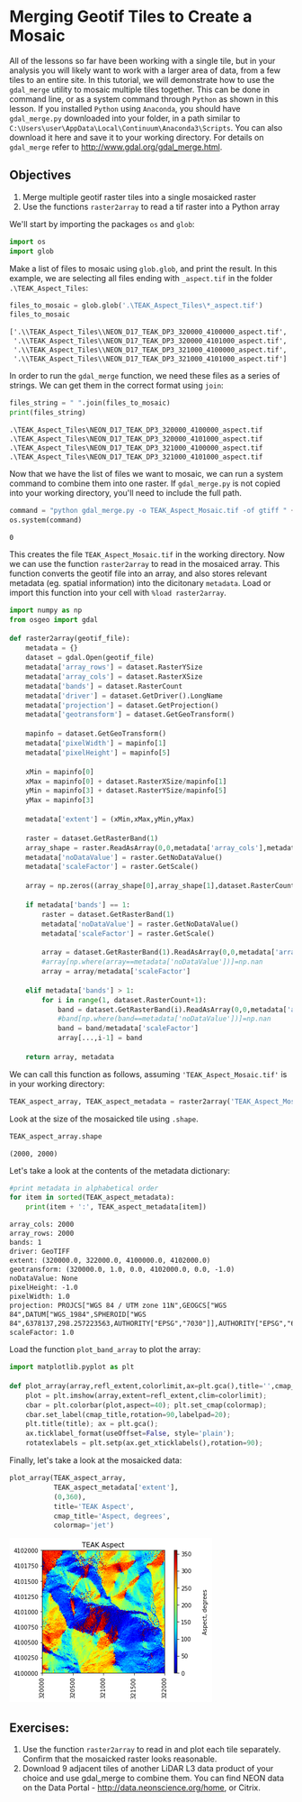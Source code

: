 
# Merging Geotif Tiles to Create a Mosaic


All of the lessons so far have been working with a single tile, but in your analysis you will likely want to work with a larger area of data, from a few tiles to an entire site. In this tutorial, we will demonstrate how to use the `gdal_merge` utility to mosaic multiple tiles together. This can be done in command line, or as a system command through `Python` as shown in this lesson. If you installed `Python` using `Anaconda`, you should have `gdal_merge.py` downloaded into your folder, in a path similar to `C:\Users\user\AppData\Local\Continuum\Anaconda3\Scripts`. You can also download it here and save it to your working directory. For details on `gdal_merge` refer to http://www.gdal.org/gdal_merge.html. 

## Objectives

1. Merge multiple geotif raster tiles into a single mosaicked raster
2. Use the functions `raster2array` to read a tif raster into a Python array

We'll start by importing the packages `os` and `glob`:


```python
import os
import glob
```

Make a list of files to mosaic using `glob.glob`, and print the result. In this example, we are selecting all files ending with `_aspect.tif` in the folder `.\TEAK_Aspect_Tiles`:


```python
files_to_mosaic = glob.glob('.\TEAK_Aspect_Tiles\*_aspect.tif')
files_to_mosaic
```




    ['.\\TEAK_Aspect_Tiles\\NEON_D17_TEAK_DP3_320000_4100000_aspect.tif',
     '.\\TEAK_Aspect_Tiles\\NEON_D17_TEAK_DP3_320000_4101000_aspect.tif',
     '.\\TEAK_Aspect_Tiles\\NEON_D17_TEAK_DP3_321000_4100000_aspect.tif',
     '.\\TEAK_Aspect_Tiles\\NEON_D17_TEAK_DP3_321000_4101000_aspect.tif']



In order to run the `gdal_merge` function, we need these files as a series of strings. We can get them in the correct format using `join`:


```python
files_string = " ".join(files_to_mosaic)
print(files_string)
```

    .\TEAK_Aspect_Tiles\NEON_D17_TEAK_DP3_320000_4100000_aspect.tif .\TEAK_Aspect_Tiles\NEON_D17_TEAK_DP3_320000_4101000_aspect.tif .\TEAK_Aspect_Tiles\NEON_D17_TEAK_DP3_321000_4100000_aspect.tif .\TEAK_Aspect_Tiles\NEON_D17_TEAK_DP3_321000_4101000_aspect.tif
    

Now that we have the list of files we want to mosaic, we can run a system command to combine them into one raster. If `gdal_merge.py` is not copied into your working directory, you'll need to include the full path. 


```python
command = "python gdal_merge.py -o TEAK_Aspect_Mosaic.tif -of gtiff " + files_string
os.system(command)
```




    0



This creates the file `TEAK_Aspect_Mosaic.tif` in the working directory. Now we can use the function `raster2array` to read in the mosaiced array. This function converts the geotif file into an array, and also stores relevant metadata (eg. spatial information) into the dicitonary `metadata`. Load or import this function into your cell with `%load raster2array`.


```python
import numpy as np
from osgeo import gdal

def raster2array(geotif_file):
    metadata = {}
    dataset = gdal.Open(geotif_file)
    metadata['array_rows'] = dataset.RasterYSize
    metadata['array_cols'] = dataset.RasterXSize
    metadata['bands'] = dataset.RasterCount
    metadata['driver'] = dataset.GetDriver().LongName
    metadata['projection'] = dataset.GetProjection()
    metadata['geotransform'] = dataset.GetGeoTransform()
    
    mapinfo = dataset.GetGeoTransform()
    metadata['pixelWidth'] = mapinfo[1]
    metadata['pixelHeight'] = mapinfo[5]

    xMin = mapinfo[0]
    xMax = mapinfo[0] + dataset.RasterXSize/mapinfo[1]
    yMin = mapinfo[3] + dataset.RasterYSize/mapinfo[5]
    yMax = mapinfo[3]
    
    metadata['extent'] = (xMin,xMax,yMin,yMax)
    
    raster = dataset.GetRasterBand(1)
    array_shape = raster.ReadAsArray(0,0,metadata['array_cols'],metadata['array_rows']).astype(np.float).shape
    metadata['noDataValue'] = raster.GetNoDataValue()
    metadata['scaleFactor'] = raster.GetScale()
    
    array = np.zeros((array_shape[0],array_shape[1],dataset.RasterCount),'uint8') #pre-allocate stackedArray matrix
    
    if metadata['bands'] == 1:
        raster = dataset.GetRasterBand(1)
        metadata['noDataValue'] = raster.GetNoDataValue()
        metadata['scaleFactor'] = raster.GetScale()
              
        array = dataset.GetRasterBand(1).ReadAsArray(0,0,metadata['array_cols'],metadata['array_rows']).astype(np.float)
        #array[np.where(array==metadata['noDataValue'])]=np.nan
        array = array/metadata['scaleFactor']
    
    elif metadata['bands'] > 1:    
        for i in range(1, dataset.RasterCount+1):
            band = dataset.GetRasterBand(i).ReadAsArray(0,0,metadata['array_cols'],metadata['array_rows']).astype(np.float)
            #band[np.where(band==metadata['noDataValue'])]=np.nan
            band = band/metadata['scaleFactor']
            array[...,i-1] = band

    return array, metadata
```

We can call this function as follows, assuming `'TEAK_Aspect_Mosaic.tif'` is in your working directory:


```python
TEAK_aspect_array, TEAK_aspect_metadata = raster2array('TEAK_Aspect_Mosaic.tif')
```

Look at the size of the mosaicked tile using `.shape`. 


```python
TEAK_aspect_array.shape
```




    (2000, 2000)



Let's take a look at the contents of the metadata dictionary:


```python
#print metadata in alphabetical order
for item in sorted(TEAK_aspect_metadata):
    print(item + ':', TEAK_aspect_metadata[item])
```

    array_cols: 2000
    array_rows: 2000
    bands: 1
    driver: GeoTIFF
    extent: (320000.0, 322000.0, 4100000.0, 4102000.0)
    geotransform: (320000.0, 1.0, 0.0, 4102000.0, 0.0, -1.0)
    noDataValue: None
    pixelHeight: -1.0
    pixelWidth: 1.0
    projection: PROJCS["WGS 84 / UTM zone 11N",GEOGCS["WGS 84",DATUM["WGS_1984",SPHEROID["WGS 84",6378137,298.257223563,AUTHORITY["EPSG","7030"]],AUTHORITY["EPSG","6326"]],PRIMEM["Greenwich",0,AUTHORITY["EPSG","8901"]],UNIT["degree",0.0174532925199433,AUTHORITY["EPSG","9122"]],AUTHORITY["EPSG","4326"]],PROJECTION["Transverse_Mercator"],PARAMETER["latitude_of_origin",0],PARAMETER["central_meridian",-117],PARAMETER["scale_factor",0.9996],PARAMETER["false_easting",500000],PARAMETER["false_northing",0],UNIT["metre",1,AUTHORITY["EPSG","9001"]],AXIS["Easting",EAST],AXIS["Northing",NORTH],AUTHORITY["EPSG","32611"]]
    scaleFactor: 1.0
    

Load the function `plot_band_array` to plot the array:


```python
import matplotlib.pyplot as plt

def plot_array(array,refl_extent,colorlimit,ax=plt.gca(),title='',cmap_title='',colormap=''):
    plot = plt.imshow(array,extent=refl_extent,clim=colorlimit); 
    cbar = plt.colorbar(plot,aspect=40); plt.set_cmap(colormap); 
    cbar.set_label(cmap_title,rotation=90,labelpad=20);
    plt.title(title); ax = plt.gca(); 
    ax.ticklabel_format(useOffset=False, style='plain'); 
    rotatexlabels = plt.setp(ax.get_xticklabels(),rotation=90); 
```

Finally, let's take a look at the mosaicked data:


```python
plot_array(TEAK_aspect_array,
           TEAK_aspect_metadata['extent'],
           (0,360),
           title='TEAK Aspect',
           cmap_title='Aspect, degrees',
           colormap='jet')
```


![png](output_19_0.png)


## Exercises:

1. Use the function `raster2array` to read in and plot each tile separately. Confirm that the mosaicked raster looks reasonable. 
2. Download 9 adjacent tiles of another LiDAR L3 data product of your choice and use gdal_merge to combine them. You can find NEON data on the Data Portal -  http://data.neonscience.org/home, or Citrix. 
